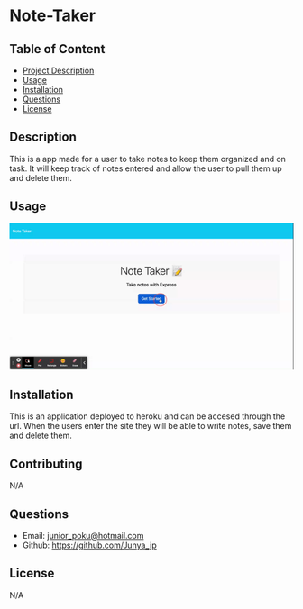  # Note-Taker

  

  ## Table of Content
  - [Project Description](#Description)
  - [Usage](#Usage)
  - [Installation](#Installation)
  - [Questions](#Questions)
  - [License](#Questions)
  ## Description
  This is a app made for a user to take notes to keep them organized and on task. It will keep track of notes  entered and allow the user to pull them up and delete them.

  ## Usage
   ![Alt text](./public/assets/NoteTaker.gif)
  
  ## Installation
  This is an application deployed to heroku and can be accesed through the url. When the users enter the site they will be able to write notes, save them and delete them.

  ## Contributing
  N/A

  ## Questions
  - Email: junior_poku@hotmail.com
  - Github: https://github.com/Junya_jp

  ## License  
  N/A
  

